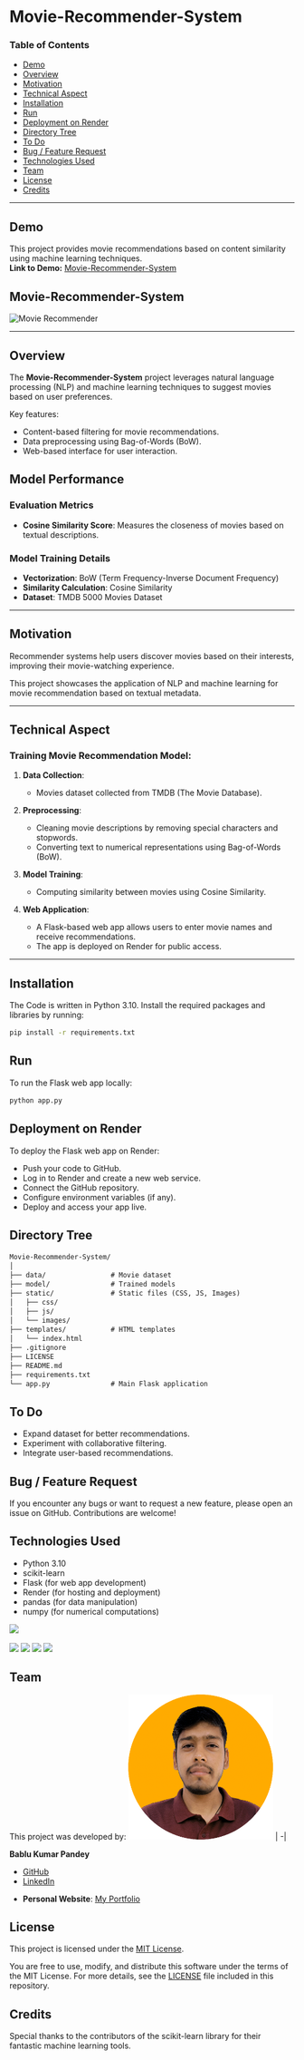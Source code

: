 # Movie-Recommender-System

### Table of Contents
- [Demo](#demo)
- [Overview](#overview)
- [Motivation](#motivation)
- [Technical Aspect](#technical-aspect)
- [Installation](#installation)
- [Run](#run)
- [Deployment on Render](#deployment-on-render)
- [Directory Tree](#directory-tree)
- [To Do](#to-do)
- [Bug / Feature Request](#bug--feature-request)
- [Technologies Used](#technologies-used)
- [Team](#team)
- [License](#license)
- [Credits](#credits)

---

## Demo
This project provides movie recommendations based on content similarity using machine learning techniques.<br>
**Link to Demo:** [Movie-Recommender-System](https://recmommender-systems.onrender.com) 

## Movie-Recommender-System

![Movie Recommender](https://i.imgur.com/Mb5qOcx.png)

---

## Overview
The **Movie-Recommender-System** project leverages natural language processing (NLP) and machine learning techniques to suggest movies based on user preferences.

Key features:
- Content-based filtering for movie recommendations.
- Data preprocessing using Bag-of-Words (BoW).
- Web-based interface for user interaction.

## Model Performance

### Evaluation Metrics
- **Cosine Similarity Score**: Measures the closeness of movies based on textual descriptions.

### Model Training Details
- **Vectorization**: BoW (Term Frequency-Inverse Document Frequency)
- **Similarity Calculation**: Cosine Similarity
- **Dataset**: TMDB 5000 Movies Dataset

---

## Motivation
Recommender systems help users discover movies based on their interests, improving their movie-watching experience.

This project showcases the application of NLP and machine learning for movie recommendation based on textual metadata.

---

## Technical Aspect
### Training Movie Recommendation Model:
1. **Data Collection**:
   - Movies dataset collected from TMDB (The Movie Database).

2. **Preprocessing**:
   - Cleaning movie descriptions by removing special characters and stopwords.
   - Converting text to numerical representations using Bag-of-Words (BoW).

3. **Model Training**:
   - Computing similarity between movies using Cosine Similarity.

4. **Web Application**:
   - A Flask-based web app allows users to enter movie names and receive recommendations.
   - The app is deployed on Render for public access.
  
---

## Installation
The Code is written in Python 3.10. Install the required packages and libraries by running:

```bash
pip install -r requirements.txt
```

## Run
To run the Flask web app locally:

```bash
python app.py
```

## Deployment on Render

To deploy the Flask web app on Render:
- Push your code to GitHub.
- Log in to Render and create a new web service.
- Connect the GitHub repository.
- Configure environment variables (if any).
- Deploy and access your app live.

## Directory Tree 
```
Movie-Recommender-System/
│
├── data/                # Movie dataset
├── model/               # Trained models
├── static/              # Static files (CSS, JS, Images)
│   ├── css/
│   ├── js/
│   └── images/
├── templates/           # HTML templates
│   └── index.html
├── .gitignore
├── LICENSE
├── README.md
├── requirements.txt
└── app.py               # Main Flask application
```

## To Do

- Expand dataset for better recommendations.
- Experiment with collaborative filtering.
- Integrate user-based recommendations.

## Bug / Feature Request
If you encounter any bugs or want to request a new feature, please open an issue on GitHub. Contributions are welcome!

## Technologies Used
- Python 3.10
- scikit-learn
- Flask (for web app development)
- Render (for hosting and deployment)
- pandas (for data manipulation)
- numpy (for numerical computations)





![](https://forthebadge.com/images/badges/made-with-python.svg)


[<img target="_blank" src="https://upload.wikimedia.org/wikipedia/commons/thumb/0/05/Scikit_learn_logo_small.svg/260px-Scikit_learn_logo_small.svg.png" width=170>](https://pandas.pydata.org/docs/)
[<img target="_blank" src="https://miro.medium.com/v2/resize:fit:720/format:webp/0*RWkQ0Fziw792xa0S" width=170>](https://pandas.pydata.org/docs/)
 [<img target="_blank" src="https://icon2.cleanpng.com/20180829/okc/kisspng-flask-python-web-framework-representational-state-flask-stickker-1713946755581.webp" width=170>](https://flask.palletsprojects.com/en/stable/) 
[<img target="_blank" src="https://upload.wikimedia.org/wikipedia/commons/thumb/3/31/NumPy_logo_2020.svg/512px-NumPy_logo_2020.svg.png" width=200>](https://numpy.org/doc/) 







## Team
This project was developed by:
[![Bablu kumar pandey](https://github.com/Creator-Turbo/images-/blob/main/resized_image.png?raw=true)](ressume_link) |
-|


**Bablu Kumar Pandey**


- [GitHub](https://github.com/Creator-Turbo)  
- [LinkedIn](https://www.linkedin.com/in/bablu-kumar-pandey-313764286/)
* **Personal Website**: [My Portfolio](https://creator-turbo.github.io/Creator-Turbo-Portfolio-website/)

## License

This project is licensed under the [MIT License](LICENSE).

You are free to use, modify, and distribute this software under the terms of the MIT License. For more details, see the [LICENSE](LICENSE) file included in this repository.


## Credits

Special thanks to the contributors of the scikit-learn library for their fantastic machine learning tools.
